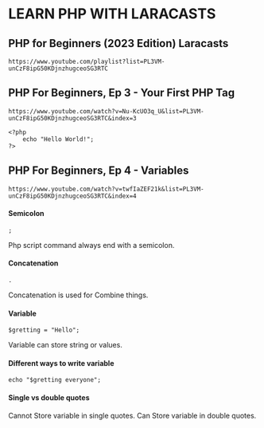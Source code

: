 # LEARN PHP WITH LARACASTS
## PHP for Beginners (2023 Edition) Laracasts

` https://www.youtube.com/playlist?list=PL3VM-unCzF8ipG50KDjnzhugceoSG3RTC `

## PHP For Beginners, Ep 3 - Your First PHP Tag
` https://www.youtube.com/watch?v=Nu-KcUO3q_U&list=PL3VM-unCzF8ipG50KDjnzhugceoSG3RTC&index=3 `
```
<?php
    echo "Hello World!";
?>
```
## PHP For Beginners, Ep 4 - Variables
` https://www.youtube.com/watch?v=twfIaZEF21k&list=PL3VM-unCzF8ipG50KDjnzhugceoSG3RTC&index=4 `

#### Semicolon

```
;
```
Php script command always end with a semicolon.

#### Concatenation

```
.
```
Concatenation is used for Combine things.

#### Variable

```
$gretting = "Hello";
```
Variable can store string or values.

#### Different ways to write variable

```
echo "$gretting everyone";
```

#### Single vs double quotes

Cannot Store variable in single quotes. Can Store variable in double quotes.
